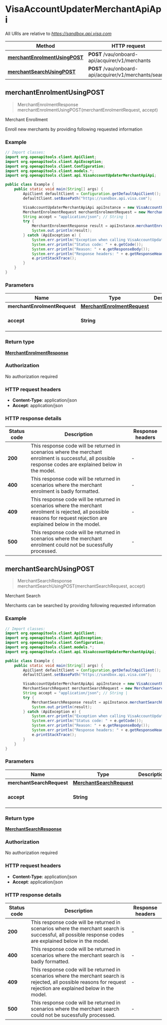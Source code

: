 # VisaAccountUpdaterMerchantApiApi

All URIs are relative to *https://sandbox.api.visa.com*

| Method | HTTP request | Description |
|------------- | ------------- | -------------|
| [**merchantEnrolmentUsingPOST**](VisaAccountUpdaterMerchantApiApi.md#merchantEnrolmentUsingPOST) | **POST** /vau/onboard-api/acquirer/v1/merchants | Merchant Enrollment |
| [**merchantSearchUsingPOST**](VisaAccountUpdaterMerchantApiApi.md#merchantSearchUsingPOST) | **POST** /vau/onboard-api/acquirer/v1/merchants/search | Merchant Search |



## merchantEnrolmentUsingPOST

> MerchantEnrolmentResponse merchantEnrolmentUsingPOST(merchantEnrolmentRequest, accept)

Merchant Enrollment

Enroll new merchants by providing following requested information

### Example

```java
// Import classes:
import org.openapitools.client.ApiClient;
import org.openapitools.client.ApiException;
import org.openapitools.client.Configuration;
import org.openapitools.client.models.*;
import org.openapitools.client.api.VisaAccountUpdaterMerchantApiApi;

public class Example {
    public static void main(String[] args) {
        ApiClient defaultClient = Configuration.getDefaultApiClient();
        defaultClient.setBasePath("https://sandbox.api.visa.com");

        VisaAccountUpdaterMerchantApiApi apiInstance = new VisaAccountUpdaterMerchantApiApi(defaultClient);
        MerchantEnrolmentRequest merchantEnrolmentRequest = new MerchantEnrolmentRequest(); // MerchantEnrolmentRequest | 
        String accept = "application/json"; // String | 
        try {
            MerchantEnrolmentResponse result = apiInstance.merchantEnrolmentUsingPOST(merchantEnrolmentRequest, accept);
            System.out.println(result);
        } catch (ApiException e) {
            System.err.println("Exception when calling VisaAccountUpdaterMerchantApiApi#merchantEnrolmentUsingPOST");
            System.err.println("Status code: " + e.getCode());
            System.err.println("Reason: " + e.getResponseBody());
            System.err.println("Response headers: " + e.getResponseHeaders());
            e.printStackTrace();
        }
    }
}
```

### Parameters


| Name | Type | Description  | Notes |
|------------- | ------------- | ------------- | -------------|
| **merchantEnrolmentRequest** | [**MerchantEnrolmentRequest**](MerchantEnrolmentRequest.md)|  | |
| **accept** | **String**|  | [optional] [enum: application/json] |

### Return type

[**MerchantEnrolmentResponse**](MerchantEnrolmentResponse.md)

### Authorization

No authorization required

### HTTP request headers

- **Content-Type**: application/json
- **Accept**: application/json


### HTTP response details
| Status code | Description | Response headers |
|-------------|-------------|------------------|
| **200** | This response code will be returned in scenarios where the merchant enrolment is successful, all possible response codes are explained below in the model. |  -  |
| **400** | This response code will be returned in scenarios where the merchant enrolment is badly formatted. |  -  |
| **409** | This response code will be returned in scenarios where the merchant enrolment is rejected, all possible reasons for request rejection are explained below in the model. |  -  |
| **500** | This response code will be returned in scenarios where the merchant enrolment could not be sucessfully processed. |  -  |


## merchantSearchUsingPOST

> MerchantSearchResponse merchantSearchUsingPOST(merchantSearchRequest, accept)

Merchant Search

Merchants can be searched by providing following requested information

### Example

```java
// Import classes:
import org.openapitools.client.ApiClient;
import org.openapitools.client.ApiException;
import org.openapitools.client.Configuration;
import org.openapitools.client.models.*;
import org.openapitools.client.api.VisaAccountUpdaterMerchantApiApi;

public class Example {
    public static void main(String[] args) {
        ApiClient defaultClient = Configuration.getDefaultApiClient();
        defaultClient.setBasePath("https://sandbox.api.visa.com");

        VisaAccountUpdaterMerchantApiApi apiInstance = new VisaAccountUpdaterMerchantApiApi(defaultClient);
        MerchantSearchRequest merchantSearchRequest = new MerchantSearchRequest(); // MerchantSearchRequest | 
        String accept = "application/json"; // String | 
        try {
            MerchantSearchResponse result = apiInstance.merchantSearchUsingPOST(merchantSearchRequest, accept);
            System.out.println(result);
        } catch (ApiException e) {
            System.err.println("Exception when calling VisaAccountUpdaterMerchantApiApi#merchantSearchUsingPOST");
            System.err.println("Status code: " + e.getCode());
            System.err.println("Reason: " + e.getResponseBody());
            System.err.println("Response headers: " + e.getResponseHeaders());
            e.printStackTrace();
        }
    }
}
```

### Parameters


| Name | Type | Description  | Notes |
|------------- | ------------- | ------------- | -------------|
| **merchantSearchRequest** | [**MerchantSearchRequest**](MerchantSearchRequest.md)|  | |
| **accept** | **String**|  | [optional] [enum: application/json] |

### Return type

[**MerchantSearchResponse**](MerchantSearchResponse.md)

### Authorization

No authorization required

### HTTP request headers

- **Content-Type**: application/json
- **Accept**: application/json


### HTTP response details
| Status code | Description | Response headers |
|-------------|-------------|------------------|
| **200** | This response code will be returned in scenarios where the merchant search is successful, all possible response codes are explained below in the model. |  -  |
| **400** | This response code will be returned in scenarios where the merchant search is badly formatted. |  -  |
| **409** | This response code will be returned in scenarios where the merchant search is rejected, all possible reasons for request rejection are explained below in the model. |  -  |
| **500** | This response code will be returned in scenarios where the merchant search could not be sucessfully processed. |  -  |

